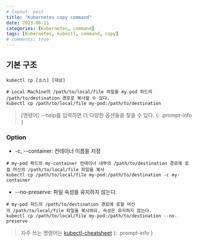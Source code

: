 ```yaml
---
# layout: post
title: "Kubernetes copy command"
date: 2023-06-11
categories: [Kubernetes, command]
tags: [Kubernetes, kubectl, command, copy]
# comments: true
---
```


## 기본 구조
```
kubectl cp [소스] [대상]

# Local Machine의 /path/to/local/file 파일을 my-pod 파드의 /path/to/destination 경로로 복사할 수 있다.
kubectl cp /path/to/local/file my-pod:/path/to/destination
```

> [명령어] --help를 입력하면 더 다양한 옵션들을 찾을 수 있다.
{: .prompt-info }

### Option
- -c, --container: 컨테이너 이름을 지정
```
# my-pod 파드의 my-container 컨테이너 내부의 /path/to/destination 경로에 로컬 머신의 /path/to/local/file 파일을 복사
kubectl cp /path/to/local/file my-pod:/path/to/destination -c my-container
```

- --no-preserve: 파일 속성을 유지하지 않는다.
```
# my-pod 파드의 /path/to/destination 경로에 로컬 머신의 /path/to/local/file 파일을 복사하되, 속성은 유지하지 않는다.
kubectl cp /path/to/local/file my-pod:/path/to/destination --no-preserve
```

> 자주 쓰는 명령어는 [kubectl-cheatsheet](https://kubernetes.io/docs/reference/kubectl/cheatsheet/)
{: .prompt-info }